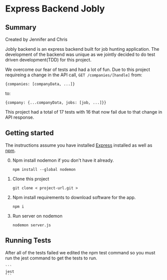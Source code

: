 # Express Backend Jobly
 
## Summary
 
Created by Jennifer and Chris
 
Jobly backend is an express backend built for job hunting application. The development of the backend was unique as we jointly decided to do test driven development(TDD) for this project.
 
We overcome our fear of tests and had a lot of fun. Due to this project requireing a change in the API call, `GET /companies/[handle]` from:
 
```
{companies: [companyData, ...]}
```
 
to:
 
```
{company: {...companyData, jobs: [job, ...]}}
```
 
 This project had a total of 17 tests with 16 that now fail due to that change in API response. 
 
## Getting started
The instructions assume you have installed [Express](https://expressjs.com/) installed as well as [npm](https://www.google.com/search?q=npm+installation+instuctions&oq=npm+installation+instuctions&aqs=chrome..69i57j33.4406j0j4&sourceid=chrome&ie=UTF-8).
 
0. Npm install nodemon if you don't have it already.
    ```
    npm install --global nodemon
    ```
 
 
1. Clone this project
    ```
    git clone < project-url.git >
    ```
 
2.  Npm install requirements to download software for the app.
    ```
    npm i
    ```
3. Run server on nodemon
    ```
    nodemon server.js
    ```
 
## Running Tests
After all of the tests failed we edited the npm test command so you must run the jest command to get the tests to run.
 
    ```
    jest
    ```
 
